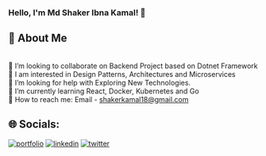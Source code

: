 ### Hello, I'm Md Shaker Ibna Kamal! 👋

## 🚀 About Me
<br>👯 I’m looking to collaborate on Backend Project based on Dotnet Framework <br>🔭 I am interested in Design Patterns, Architectures and Microservices <br>🤝 I’m looking for help with Exploring New Technologies. <br>🌱 I’m currently learning React, Docker, Kubernetes and Go <br>💬 How to reach me: Email - shakerkamal18@gmail.com 

## 🌐 Socials:
[![portfolio](https://img.shields.io/badge/my_portfolio-000?style=for-the-badge&logo=ko-fi&logoColor=white)](https://shakerkamal.netlify.app/)
[![linkedin](https://img.shields.io/badge/linkedin-0A66C2?style=for-the-badge&logo=linkedin&logoColor=white)](https://www.linkedin.com/in/shaker-ibna-kamal/) [![twitter](https://img.shields.io/badge/twitter-1DA1F2?style=for-the-badge&logo=twitter&logoColor=white)](https://twitter.com/ShakerKamal12) 

